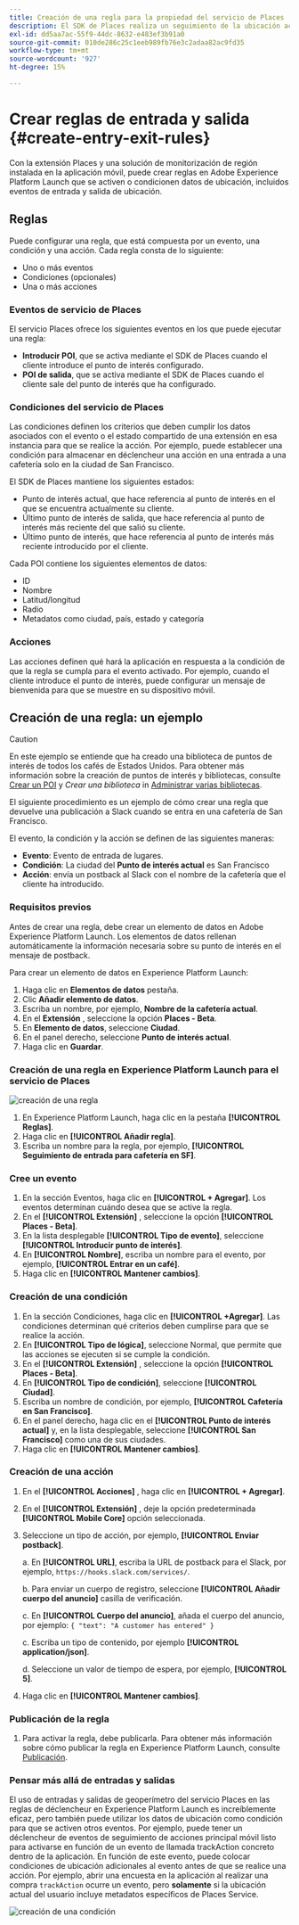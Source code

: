 ```yaml
---
title: Creación de una regla para la propiedad del servicio de Places
description: El SDK de Places realiza un seguimiento de la ubicación actual, supervisa los puntos de interés configurados en torno a la ubicación actual y realiza un seguimiento de los eventos de entrada y salida de estos puntos de interés.
exl-id: dd5aa7ac-55f9-44dc-8632-e483ef3b91a0
source-git-commit: 010de286c25c1eeb989fb76e3c2adaa82ac9fd35
workflow-type: tm+mt
source-wordcount: '927'
ht-degree: 15%

---
```


# Crear reglas de entrada y salida {#create-entry-exit-rules}

Con la extensión Places y una solución de monitorización de región instalada en la aplicación móvil, puede crear reglas en Adobe Experience Platform Launch que se activen o condicionen datos de ubicación, incluidos eventos de entrada y salida de ubicación.

## Reglas

Puede configurar una regla, que está compuesta por un evento, una condición y una acción. Cada regla consta de lo siguiente:

* Uno o más eventos
* Condiciones (opcionales)
* Una o más acciones

### Eventos de servicio de Places

El servicio Places ofrece los siguientes eventos en los que puede ejecutar una regla:

* **Introducir POI**, que se activa mediante el SDK de Places cuando el cliente introduce el punto de interés configurado.
* **POI de salida**, que se activa mediante el SDK de Places cuando el cliente sale del punto de interés que ha configurado.

### Condiciones del servicio de Places

Las condiciones definen los criterios que deben cumplir los datos asociados con el evento o el estado compartido de una extensión en esa instancia para que se realice la acción. Por ejemplo, puede establecer una condición para almacenar en déclencheur una acción en una entrada a una cafetería solo en la ciudad de San Francisco.

El SDK de Places mantiene los siguientes estados:

* Punto de interés actual, que hace referencia al punto de interés en el que se encuentra actualmente su cliente.
* Último punto de interés de salida, que hace referencia al punto de interés más reciente del que salió su cliente.
* Último punto de interés, que hace referencia al punto de interés más reciente introducido por el cliente.

Cada POI contiene los siguientes elementos de datos:

* ID
* Nombre
* Latitud/longitud
* Radio
* Metadatos como ciudad, país, estado y categoría

### Acciones

Las acciones definen qué hará la aplicación en respuesta a la condición de que la regla se cumpla para el evento activado. Por ejemplo, cuando el cliente introduce el punto de interés, puede configurar un mensaje de bienvenida para que se muestre en su dispositivo móvil.

## Creación de una regla: un ejemplo

>[!CAUTION]
>
>En este ejemplo se entiende que ha creado una biblioteca de puntos de interés de todos los cafés de Estados Unidos. Para obtener más información sobre la creación de puntos de interés y bibliotecas, consulte [Crear un POI](/help/poi-mgmt-ui/create-a-poi-ui.md) y *Crear una biblioteca* in [Administrar varias bibliotecas](https://docs.adobe.com/content/help/en/places/using/poi-mgmt-ui/manage-libraries-in-the-places-ui.html).

El siguiente procedimiento es un ejemplo de cómo crear una regla que devuelve una publicación a Slack cuando se entra en una cafetería de San Francisco.

El evento, la condición y la acción se definen de las siguientes maneras:

* **Evento**: Evento de entrada de lugares.
* **Condición**: La ciudad del **Punto de interés actual** es San Francisco
* **Acción**: envía un postback al Slack con el nombre de la cafetería que el cliente ha introducido.

### Requisitos previos

Antes de crear una regla, debe crear un elemento de datos en Adobe Experience Platform Launch. Los elementos de datos rellenan automáticamente la información necesaria sobre su punto de interés en el mensaje de postback.

Para crear un elemento de datos en Experience Platform Launch:

1. Haga clic en **Elementos de datos** pestaña.
1. Clic **Añadir elemento de datos**.
1. Escriba un nombre, por ejemplo, **Nombre de la cafetería actual**.
1. En el **Extensión** , seleccione la opción **Places - Beta**.
1. En **Elemento de datos**, seleccione **Ciudad**.
1. En el panel derecho, seleccione **Punto de interés actual**.
1. Haga clic en **Guardar**.

### Creación de una regla en Experience Platform Launch para el servicio de Places

![creación de una regla](/help/assets/placesrule.png)

1. En Experience Platform Launch, haga clic en la pestaña **[!UICONTROL Reglas]**.
1. Haga clic en **[!UICONTROL Añadir regla]**.
1. Escriba un nombre para la regla, por ejemplo, **[!UICONTROL Seguimiento de entrada para cafetería en SF]**.

### Cree un evento

1. En la sección Eventos, haga clic en **[!UICONTROL + Agregar]**. Los eventos determinan cuándo desea que se active la regla.
1. En el **[!UICONTROL Extensión]** , seleccione la opción **[!UICONTROL Places - Beta]**.
1. En la lista desplegable **[!UICONTROL Tipo de evento]**, seleccione **[!UICONTROL Introducir punto de interés]**.
1. En **[!UICONTROL Nombre]**, escriba un nombre para el evento, por ejemplo, **[!UICONTROL Entrar en un café]**.
1. Haga clic en **[!UICONTROL Mantener cambios]**.

### Creación de una condición

1. En la sección Condiciones, haga clic en **[!UICONTROL +Agregar]**. Las condiciones determinan qué criterios deben cumplirse para que se realice la acción.
1. En **[!UICONTROL Tipo de lógica]**, seleccione Normal, que permite que las acciones se ejecuten si se cumple la condición.
1. En el **[!UICONTROL Extensión]** , seleccione la opción **[!UICONTROL Places - Beta]**.
1. En **[!UICONTROL Tipo de condición]**, seleccione **[!UICONTROL Ciudad]**.
1. Escriba un nombre de condición, por ejemplo, **[!UICONTROL Cafetería en San Francisco]**.
1. En el panel derecho, haga clic en el **[!UICONTROL Punto de interés actual]** y, en la lista desplegable, seleccione **[!UICONTROL San Francisco]** como una de sus ciudades.
1. Haga clic en **[!UICONTROL Mantener cambios]**.

### Creación de una acción

1. En el **[!UICONTROL Acciones]** , haga clic en **[!UICONTROL + Agregar]**.
1. En el **[!UICONTROL Extensión]** , deje la opción predeterminada **[!UICONTROL Mobile Core]** opción seleccionada.
1. Seleccione un tipo de acción, por ejemplo, **[!UICONTROL Enviar postback]**.

   a. En **[!UICONTROL URL]**, escriba la URL de postback para el Slack, por ejemplo, `https://hooks.slack.com/services/`.

   b. Para enviar un cuerpo de registro, seleccione **[!UICONTROL Añadir cuerpo del anuncio]** casilla de verificación.

   c. En **[!UICONTROL Cuerpo del anuncio]**, añada el cuerpo del anuncio, por ejemplo: `{ "text": "A customer has entered" }`

   c. Escriba un tipo de contenido, por ejemplo **[!UICONTROL application/json]**.

   d. Seleccione un valor de tiempo de espera, por ejemplo, **[!UICONTROL 5]**.

1. Haga clic en **[!UICONTROL Mantener cambios]**.

### Publicación de la regla

1. Para activar la regla, debe publicarla. Para obtener más información sobre cómo publicar la regla en Experience Platform Launch, consulte [Publicación](https://docs.adobe.com/content/help/es-ES/launch/using/reference/publish/overview.html).

### Pensar más allá de entradas y salidas

El uso de entradas y salidas de geoperímetro del servicio Places en las reglas de déclencheur en Experience Platform Launch es increíblemente eficaz, pero también puede utilizar los datos de ubicación como condición para que se activen otros eventos. Por ejemplo, puede tener un déclencheur de eventos de seguimiento de acciones principal móvil listo para activarse en función de un evento de llamada trackAction concreto dentro de la aplicación. En función de este evento, puede colocar condiciones de ubicación adicionales al evento antes de que se realice una acción. Por ejemplo, abrir una encuesta en la aplicación al realizar una compra `trackAction` ocurre un evento, pero **solamente** si la ubicación actual del usuario incluye metadatos específicos de Places Service.

![creación de una condición](/help/assets/places-condition.png)
